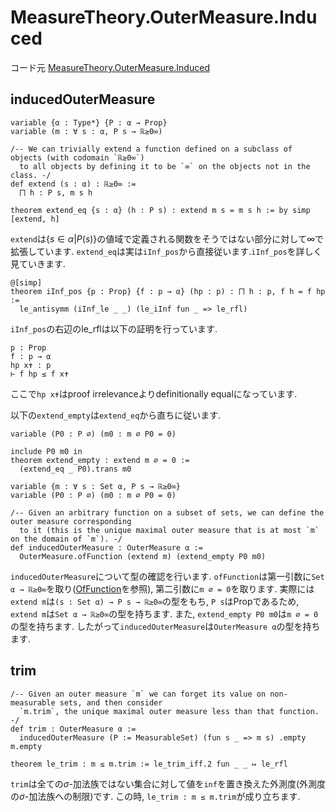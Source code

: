 MeasureTheory.OuterMeasure.Induced
============================================

コード元
[MeasureTheory.OuterMeasure.Induced](https://leanprover-community.github.io/mathlib4_docs/Mathlib/MeasureTheory/OuterMeasure/Induced.html)

## inducedOuterMeasure

``` lean4
variable {α : Type*} {P : α → Prop}
variable (m : ∀ s : α, P s → ℝ≥0∞)

/-- We can trivially extend a function defined on a subclass of objects (with codomain `ℝ≥0∞`)
  to all objects by defining it to be `∞` on the objects not in the class. -/
def extend (s : α) : ℝ≥0∞ :=
  ⨅ h : P s, m s h

theorem extend_eq {s : α} (h : P s) : extend m s = m s h := by simp [extend, h]
```
`extend`は$\{s ∈ α | P (s)\}$の値域で定義される関数をそうではない部分に対して$\infty$で拡張しています.
`extend_eq`は実は`iInf_pos`から直接従います.`iInf_pos`を詳しく見ていきます.
``` lean4
@[simp]
theorem iInf_pos {p : Prop} {f : p → α} (hp : p) : ⨅ h : p, f h = f hp :=
  le_antisymm (iInf_le _ _) (le_iInf fun _ => le_rfl)
```
`iInf_pos`の右辺のle_rflは以下の証明を行っています.
``` lean4
p : Prop
f : p → α
hp x✝ : p
⊢ f hp ≤ f x✝
```
ここで`hp x✝`はproof irrelevanceよりdefinitionally equalになっています.

以下の`extend_empty`は`extend_eq`から直ちに従います.
``` lean4
variable (P0 : P ∅) (m0 : m ∅ P0 = 0)

include P0 m0 in
theorem extend_empty : extend m ∅ = 0 :=
  (extend_eq _ P0).trans m0
```

``` lean4
variable {m : ∀ s : Set α, P s → ℝ≥0∞}
variable (P0 : P ∅) (m0 : m ∅ P0 = 0)

/-- Given an arbitrary function on a subset of sets, we can define the outer measure corresponding
  to it (this is the unique maximal outer measure that is at most `m` on the domain of `m`). -/
def inducedOuterMeasure : OuterMeasure α :=
  OuterMeasure.ofFunction (extend m) (extend_empty P0 m0)
```

`inducedOuterMeasure`について型の確認を行います. `ofFunction`は第一引数に`Set α → ℝ≥0∞`を取り([OfFunction](OfFunction.md)を参照), 第二引数に`m ∅ = 0`を取ります. 実際には`extend m`は`(s : Set α) → P s → ℝ≥0∞`の型をもち, `P s`はPropであるため, `extend m`は`Set α → ℝ≥0∞`の型を持ちます. また, `extend_empty P0 m0`は`m ∅ = 0`の型を持ちます. したがって`inducedOuterMeasure`は`OuterMeasure α`の型を持ちます.

## trim

``` lean4
/-- Given an outer measure `m` we can forget its value on non-measurable sets, and then consider
  `m.trim`, the unique maximal outer measure less than that function. -/
def trim : OuterMeasure α :=
  inducedOuterMeasure (P := MeasurableSet) (fun s _ => m s) .empty m.empty

theorem le_trim : m ≤ m.trim := le_trim_iff.2 fun _ _ ↦ le_rfl
```

`trim`は全ての$\sigma$-加法族ではない集合に対して値を`inf`を置き換えた外測度(外測度の$\sigma$-加法族への制限)です. この時, `le_trim : m ≤ m.trim`が成り立ちます.